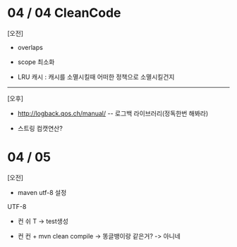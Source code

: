 # 04 / 04 CleanCode
[오전]
- overlaps

- scope 최소화

- LRU 캐시 : 캐시를 소멸시킬때 어떠한 정책으로 소멸시킬건지

----------------------------------------------------------
[오후]
- http://logback.qos.ch/manual/ -- 로그백 라이브러리(정독한번 해봐라)

- 스트링 컴캣연산?

# 04 / 05 
[오전]
- maven utf-8 설정
<configuration>
    <encoding>UTF-8</encoding>
</configuration>

- 컨 쉬 T -> test생성

- 컨 컨 + mvn clean compile -> 똥글뱅이랑 같은거? -> 아니네